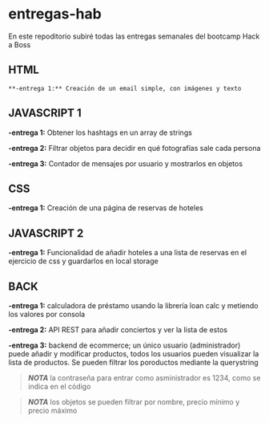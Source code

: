# entregas-hab

En este repoditorio subiré todas las entregas semanales del bootcamp Hack a Boss

## HTML
```
**-entrega 1:** Creación de un email simple, con imágenes y texto
```

## JAVASCRIPT 1
**-entrega 1:** Obtener los hashtags en un array de strings

**-entrega 2:** Filtrar objetos para decidir en qué fotografías sale cada persona

**-entrega 3:** Contador de mensajes por usuario y mostrarlos en objetos

## CSS
**-entrega 1:** Creación de una página de reservas de hoteles

## JAVASCRIPT 2
**-entrega 1:** Funcionalidad de añadir hoteles a una lista de reservas en el ejercicio de css y guardarlos en local storage

## BACK
**-entrega 1:** calculadora de préstamo usando la librería loan calc y metiendo los valores por consola

**-entrega 2:** API REST para añadir conciertos y ver la lista de estos

**-entrega 3:** backend de ecommerce; un único usuario (administrador) puede añadir y modificar productos, todos los
                usuarios pueden visualizar la lista de productos. Se pueden filtrar los poroductos mediante la querystring
 >***NOTA*** la contraseña para entrar como asministrador es 1234, como se indica en el código

 >***NOTA*** los objetos se pueden filtrar por nombre, precio mínimo y precio máximo